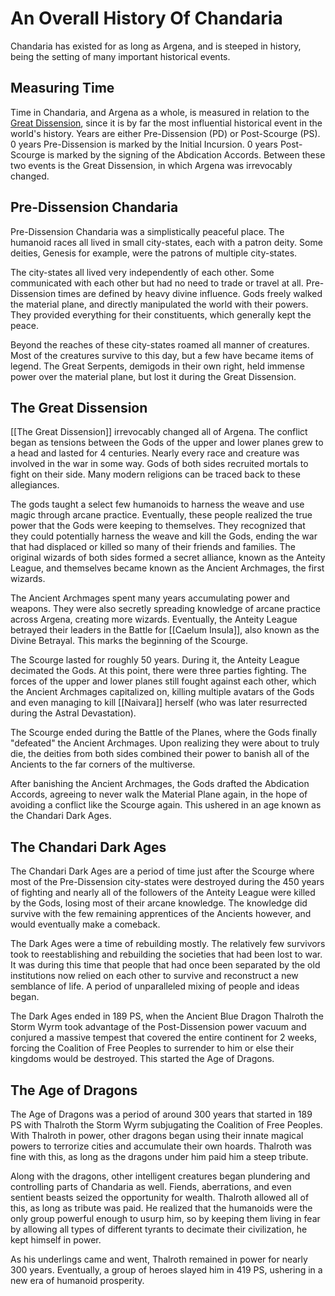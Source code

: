 # An Overall History Of Chandaria
Chandaria has existed for as long as Argena, and is steeped in history, being the setting of many important historical events.

## Measuring Time
Time in Chandaria, and Argena as a whole, is measured in relation to the [Great Dissension](The%20Great%20Dissension.md), since it is by far the most influential historical event in the world's history. Years are either Pre-Dissension (PD) or Post-Scourge (PS). 0 years Pre-Dissension is marked by the Initial Incursion. 0 years Post-Scourge is marked by the signing of the Abdication Accords. Between these two events is the Great Dissension, in which Argena was irrevocably changed.

## Pre-Dissension Chandaria
Pre-Dissension Chandaria was a simplistically peaceful place. The humanoid races all lived in small city-states, each with a patron deity. Some deities, Genesis for example, were the patrons of multiple city-states.

The city-states all lived very independently of each other. Some communicated with each other but had no need to trade or travel at all. Pre-Dissension times are defined by heavy divine influence. Gods freely walked the material plane, and directly manipulated the world with their powers. They provided everything for their constituents, which generally kept the peace.

Beyond the reaches of these city-states roamed all manner of creatures. Most of the creatures survive to this day, but a few have became items of legend. The Great Serpents, demigods in their own right, held immense power over the material plane, but lost it during the Great Dissension.

## The Great Dissension
[[The Great Dissension]] irrevocably changed all of Argena. The conflict began as tensions between the Gods of the upper and lower planes grew to a head and lasted for 4 centuries. Nearly every race and creature was involved in the war in some way. Gods of both sides recruited mortals to fight on their side. Many modern religions can be traced back to these allegiances. 

The gods taught a select few humanoids to harness the weave and use magic through arcane practice. Eventually, these people realized the true power that the Gods were keeping to themselves. They recognized that they could potentially harness the weave and kill the Gods, ending the war that had displaced or killed so many of their friends and families. The original wizards of both sides formed a secret alliance, known as the Anteity League, and themselves became known as the Ancient Archmages, the first wizards.

The Ancient Archmages spent many years accumulating power and weapons. They were also secretly spreading knowledge of arcane practice across Argena, creating more wizards. Eventually, the Anteity League betrayed their leaders in the Battle for [[Caelum Insula]], also known as the Divine Betrayal. This marks the beginning of the Scourge.

The Scourge lasted for roughly 50 years. During it, the Anteity League decimated the Gods. At this point, there were three parties fighting. The forces of the upper and lower planes still fought against each other, which the Ancient Archmages capitalized on, killing multiple avatars of the Gods and even managing to kill [[Naivara]] herself (who was later resurrected during the Astral Devastation). 

The Scourge ended during the Battle of the Planes, where the Gods finally "defeated" the Ancient Archmages. Upon realizing they were about to truly die, the deities from both sides combined their power to banish all of the Ancients to the far corners of the multiverse.

After banishing the Ancient Archmages, the Gods drafted the Abdication Accords, agreeing to never walk the Material Plane again, in the hope of avoiding a conflict like the Scourge again. This ushered in an age known as the Chandari Dark Ages.

## The Chandari Dark Ages
The Chandari Dark Ages are a period of time just after the Scourge where most of the Pre-Dissension city-states were destroyed during the 450 years of fighting and nearly all of the followers of the Anteity League were killed by the Gods, losing most of their arcane knowledge. The knowledge did survive with the few remaining apprentices of the Ancients however, and would eventually make a comeback.

The Dark Ages were a time of rebuilding mostly. The relatively few survivors took to reestablishing and rebuilding the societies that had been lost to war. It was during this time that people that had once been separated by the old institutions now relied on each other to survive and reconstruct a new semblance of life. A period of unparalleled mixing of people and ideas began.

The Dark Ages ended in 189 PS, when the Ancient Blue Dragon Thalroth the Storm Wyrm took advantage of the Post-Dissension power vacuum and conjured a massive tempest that covered the entire continent for 2 weeks, forcing the Coalition of Free Peoples to surrender to him or else their kingdoms would be destroyed. This started the Age of Dragons.

## The Age of Dragons
The Age of Dragons was a period of around 300 years that started in 189 PS with Thalroth the Storm Wyrm subjugating the Coalition of Free Peoples. With Thalroth in power, other dragons began using their innate magical powers to terrorize cities and accumulate their own hoards. Thalroth was fine with this, as long as the dragons under him paid him a steep tribute.

Along with the dragons, other intelligent creatures began plundering and controlling parts of Chandaria as well. Fiends, aberrations, and even sentient beasts seized the opportunity for wealth. Thalroth allowed all of this, as long as tribute was paid. He realized that the humanoids were the only group powerful enough to usurp him, so by keeping them living in fear by allowing all types of different tyrants to decimate their civilization, he kept himself in power.

As his underlings came and went, Thalroth remained in power for nearly 300 years. Eventually, a group of heroes slayed him in 419 PS, ushering in a new era of humanoid prosperity.